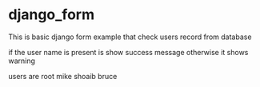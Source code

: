 # django_form

This is basic django form example that check users record from database

if the user name is present is show success message otherwise it shows warning

users are 
root
mike
shoaib
bruce
